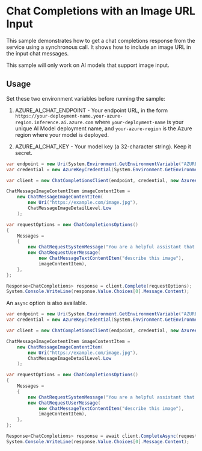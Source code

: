 # Chat Completions with an Image URL Input

This sample demonstrates how to get a chat completions response from the service using a synchronous call. It shows how to include an image URL in the input chat messages.

This sample will only work on AI models that support image input.

## Usage

Set these two environment variables before running the sample:

1. AZURE_AI_CHAT_ENDPOINT - Your endpoint URL, in the form `https://your-deployment-name.your-azure-region.inference.ai.azure.com` where `your-deployment-name` is your unique AI Model deployment name, and `your-azure-region` is the Azure region where your model is deployed.

2. AZURE_AI_CHAT_KEY - Your model key (a 32-character string). Keep it secret.

```C# Snippet:Azure_AI_Inference_ChatCompletionsWithImageUrlScenario
var endpoint = new Uri(System.Environment.GetEnvironmentVariable("AZURE_AI_CHAT_ENDPOINT"));
var credential = new AzureKeyCredential(System.Environment.GetEnvironmentVariable("AZURE_AI_CHAT_KEY"));

var client = new ChatCompletionsClient(endpoint, credential, new AzureAIInferenceClientOptions());

ChatMessageImageContentItem imageContentItem =
    new ChatMessageImageContentItem(
        new Uri("https://example.com/image.jpg"),
        ChatMessageImageDetailLevel.Low
    );

var requestOptions = new ChatCompletionsOptions()
{
    Messages =
    {
        new ChatRequestSystemMessage("You are a helpful assistant that helps describe images."),
        new ChatRequestUserMessage(
            new ChatMessageTextContentItem("describe this image"),
            imageContentItem),
    },
};

Response<ChatCompletions> response = client.Complete(requestOptions);
System.Console.WriteLine(response.Value.Choices[0].Message.Content);
```

An `async` option is also available.

```C# Snippet:Azure_AI_Inference_ChatCompletionsWithImageUrlScenarioAsync
var endpoint = new Uri(System.Environment.GetEnvironmentVariable("AZURE_AI_CHAT_ENDPOINT"));
var credential = new AzureKeyCredential(System.Environment.GetEnvironmentVariable("AZURE_AI_CHAT_KEY"));

var client = new ChatCompletionsClient(endpoint, credential, new AzureAIInferenceClientOptions());

ChatMessageImageContentItem imageContentItem =
    new ChatMessageImageContentItem(
        new Uri("https://example.com/image.jpg"),
        ChatMessageImageDetailLevel.Low
    );

var requestOptions = new ChatCompletionsOptions()
{
    Messages =
    {
        new ChatRequestSystemMessage("You are a helpful assistant that helps describe images."),
        new ChatRequestUserMessage(
            new ChatMessageTextContentItem("describe this image"),
            imageContentItem),
    },
};

Response<ChatCompletions> response = await client.CompleteAsync(requestOptions);
System.Console.WriteLine(response.Value.Choices[0].Message.Content);
```
